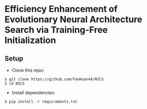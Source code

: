 # Efficiency Enhancement of Evolutionary Neural Architecture Search via Training-Free Initialization
## Setup
- Clone this repo:
```
$ git clone https://github.com/FanKuan44/NICS
$ cd NICS
```
- Install dependencies:
```
$ pip install -r requirements.txt
```
